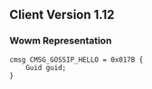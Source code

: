 ## Client Version 1.12

### Wowm Representation
```rust,ignore
cmsg CMSG_GOSSIP_HELLO = 0x017B {
    Guid guid;    
}

```
